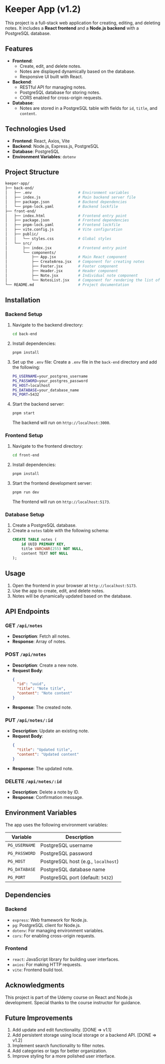 # Keeper App (v1.2)

This project is a full-stack web application for creating, editing, and deleting notes. It includes a **React frontend** and a **Node.js backend** with a PostgreSQL database.

## Features

- **Frontend**:
  - Create, edit, and delete notes.
  - Notes are displayed dynamically based on the database.
  - Responsive UI built with React.
- **Backend**:
  - RESTful API for managing notes.
  - PostgreSQL database for storing notes.
  - CORS enabled for cross-origin requests.
- **Database**:
  - Notes are stored in a PostgreSQL table with fields for `id`, `title`, and `content`.

## Technologies Used

- **Frontend**: React, Axios, Vite
- **Backend**: Node.js, Express.js, PostgreSQL
- **Database**: PostgreSQL
- **Environment Variables**: `dotenv`

## Project Structure

```bash
keeper-app/
├── back-end/
│   ├── .env                     # Environment variables
│   ├── index.js                 # Main backend server file
│   ├── package.json             # Backend dependencies
│   └── pnpm-lock.yaml           # Backend lockfile
├── front-end/
│   ├── index.html               # Frontend entry point
│   ├── package.json             # Frontend dependencies
│   ├── pnpm-lock.yaml           # Frontend lockfile
│   ├── vite.config.js           # Vite configuration
│   ├── public/
│   │   └── styles.css           # Global styles
│   └── src/
│       ├── index.jsx            # Frontend entry point
│       └── components/
│           ├── App.jsx          # Main React component
│           ├── CreateArea.jsx   # Component for creating notes
│           ├── Footer.jsx       # Footer component
│           ├── Header.jsx       # Header component
│           ├── Note.jsx         # Individual note component
│           └── NotesList.jsx    # Component for rendering the list of notes
└── README.md                    # Project documentation
```

## Installation

### Backend Setup
1. Navigate to the backend directory:
   ```bash
   cd back-end
   ```
2. Install dependencies:
   ```bash
   pnpm install
   ```
3. Set up the `.env` file:
   Create a `.env` file in the `back-end` directory and add the following:
   ```bash
   PG_USERNAME=your_postgres_username
   PG_PASSWORD=your_postgres_password
   PG_HOST=localhost
   PG_DATABASE=your_database_name
   PG_PORT=5432
   ```
4. Start the backend server:
   ```bash
   pnpm start
   ```
   The backend will run on `http://localhost:3000`.

### Frontend Setup
1. Navigate to the frontend directory:
   ```bash
   cd front-end
   ```
2. Install dependencies:
   ```bash
   pnpm install
   ```
3. Start the frontend development server:
   ```bash
   pnpm run dev
   ```
   The frontend will run on `http://localhost:5173`.

### Database Setup
1. Create a PostgreSQL database.
2. Create a `notes` table with the following schema:
   ```sql
   CREATE TABLE notes (
       id UUID PRIMARY KEY,
       title VARCHAR(255) NOT NULL,
       content TEXT NOT NULL
   );
   ```

## Usage

1. Open the frontend in your browser at `http://localhost:5173`.
2. Use the app to create, edit, and delete notes.
3. Notes will be dynamically updated based on the database.

## API Endpoints

### GET `/api/notes`
- **Description**: Fetch all notes.
- **Response**: Array of notes.

### POST `/api/notes`
- **Description**: Create a new note.
- **Request Body**:
  ```json
  {
    "id": "uuid",
    "title": "Note title",
    "content": "Note content"
  }
  ```
- **Response**: The created note.

### PUT `/api/notes/:id`
- **Description**: Update an existing note.
- **Request Body**:
  ```json
  {
    "title": "Updated title",
    "content": "Updated content"
  }
  ```
- **Response**: The updated note.

### DELETE `/api/notes/:id`
- **Description**: Delete a note by ID.
- **Response**: Confirmation message.

## Environment Variables

The app uses the following environment variables:

| Variable        | Description                      |
|-----------------|----------------------------------|
| `PG_USERNAME`   | PostgreSQL username             |
| `PG_PASSWORD`   | PostgreSQL password             |
| `PG_HOST`       | PostgreSQL host (e.g., `localhost`) |
| `PG_DATABASE`   | PostgreSQL database name        |
| `PG_PORT`       | PostgreSQL port (default: `5432`) |

## Dependencies

### Backend
- `express`: Web framework for Node.js.
- `pg`: PostgreSQL client for Node.js.
- `dotenv`: For managing environment variables.
- `cors`: For enabling cross-origin requests.

### Frontend
- `react`: JavaScript library for building user interfaces.
- `axios`: For making HTTP requests.
- `vite`: Frontend build tool.

## Acknowledgments

This project is part of the Udemy course on React and Node.js development. Special thanks to the course instructor for guidance.

## Future Improvements
1. Add update and edit functionality. [DONE => v1.1]
2. Add persistent storage using local storage or a backend API. [DONE => v1.2]
3. Implement search functionality to filter notes.
4. Add categories or tags for better organization.
5. Improve styling for a more polished user interface.
